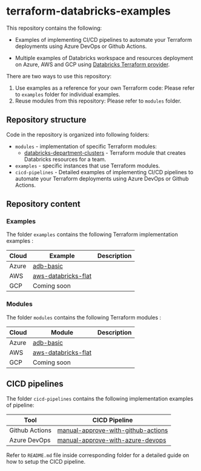 # terraform-databricks-examples

This repository contains the following: 

* Examples of implementing CI/CD pipelines to automate your Terraform deployments using Azure DevOps or Github Actions.

* Multiple examples of Databricks workspace and resources deployment on Azure, AWS and GCP using [Databricks Terraform provider](https://registry.terraform.io/providers/databricks/databricks/latest/docs).

There are two ways to use this repository:
1. Use examples as a reference for your own Terraform code: Please refer to `examples` folder for individual examples.   
2. Reuse modules from this repository: Please refer to `modules` folder.


## Repository structure

Code in the repository is organized into following folders:

* `modules` - implementation of specific Terraform modules:
  * [databricks-department-clusters](modules/databricks-department-clusters/) - Terraform module that creates Databricks resources for a team.
* `examples` - specific instances that use Terraform modules.
* `cicd-pipelines` - Detailed examples of implementing CI/CD pipelines to automate your Terraform deployments using Azure DevOps or Github Actions.

## Repository content

### Examples

The folder `examples` contains the following Terraform implementation examples :

| Cloud | Example | Description |
|---|---|---|
| Azure | [adb-basic](examples/adb-basic/) |   |
| AWS | [aws-databricks-flat](examples/aws-databricks-flat/)  |   |
| GCP | Coming soon |   |

### Modules

The folder `modules` contains the following Terraform modules :

| Cloud | Module | Description |
|---|---|---|
| Azure | [adb-basic](modules/adb-basic/) |   |
| AWS | [aws-databricks-flat](modules/aws-databricks-flat/)  |   |
| GCP | Coming soon |   |

## CICD pipelines

The folder `cicd-pipelines` contains the following implementation examples of pipeline:

| Tool  | CICD Pipeline |
|---|---|
| Github Actions | [manual-approve-with-github-actions](cicd-pipelines/manual-approve-with-github-actions/) |
| Azure DevOps | [manual-approve-with-azure-devops](cicd-pipelines/manual-approve-with-azure-devops/) |

Refer to `README.md` file inside corresponding folder for a detailed guide on how to setup the CICD pipeline.